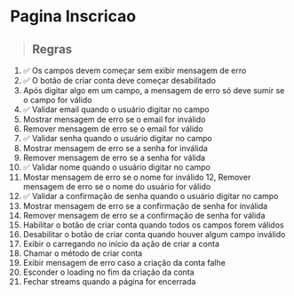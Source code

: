 # Pagina Inscricao

> ## Regras

1. ✅ Os campos devem começar sem exibir mensagem de erro
2. ✅ O botão de criar conta deve começar desabilitado
3. Após digitar algo em um campo, a mensagem de erro só deve sumir se o campo for válido
4. ✅ Validar email quando o usuário digitar no campo
5. Mostrar mensagem de erro se o email for inválido
6. Remover mensagem de erro se o email for válido
7. ✅ Validar senha quando o usuário digitar no campo
8. Mostrar mensagem de erro se a senha for inválida
9. Remover mensagem de erro se a senha for válida
10. ✅ Validar nome quando o usuário digitar no campo
11. Mostar mensagem de erro se o nome for inválido
12, Remover mensagem de erro se o nome do usuário for válido
13. ✅ Validar a confirmação de senha quando o usuário digitar no campo
14. Mostrar mensagem de erro se a confirmação de senha for inválida
15. Remover mensagem de erro se a confirmação de senha for válida
16. Habilitar o botão de criar conta quando todos os campos forem válidos
17. Desabilitar o botão de criar conta quando houver algum campo inválido
18. Exibir o carregando no início da ação de criar a conta
19. Chamar o método de criar conta
20. Exibir mensagem de erro caso a criação da conta falhe
21. Esconder o loading no fim da criação da conta
22. Fechar streams quando a página for encerrada
